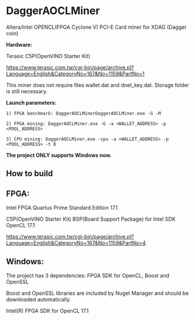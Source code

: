 # DaggerAOCLMiner
Altera/Intel OPENCL(FPGA Cyclone V) PCI-E Card miner for XDAG (Dagger coin)

**Hardware:**

Terasic C5P(OpenVINO Starter Kit)

https://www.terasic.com.tw/cgi-bin/page/archive.pl?Language=English&CategoryNo=167&No=1159&PartNo=1


This miner does not require files wallet.dat and dnet_key.dat. Storage folder is still necessary.

**Launch parameters:**

	1) FPGA benchmark: DaggerAOCLMinerDaggerAOCLMiner.exe -G -M  
	
	2) FPGA mining: DaggerAOCLMiner.exe -G -a <WALLET_ADDRESS> -p <POOL_ADDRESS>  
	
	3) CPU mining: DaggerAOCLMiner.exe -cpu -a <WALLET_ADDRESS> -p <POOL_ADDRESS> -t 8  
	

	
**The project ONLY supports Windows now.** 

## How to build

## FPGA: 

Intel FPGA Quartus Prime Standard Edition 17.1

C5P(OpenVINO Starter Kit) BSP(Board Support Package) for Intel SDK OpenCL 17.1

https://www.terasic.com.tw/cgi-bin/page/archive.pl?Language=English&CategoryNo=167&No=1159&PartNo=4

## Windows:  

The project has 3 dependencies: FPGA SDK for OpenCL, Boost and OpenSSL 

Boost and OpenSSL libraries are included by Nuget Manager and should be downloaded automatically.

Intel(R) FPGA SDK for OpenCL 17.1


